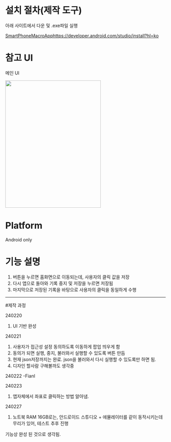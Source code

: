 # 설치 절차(제작 도구)

아래 사이트에서 다운 및 .exe파일 실행

[SmartPhoneMacroApp](https://developer.android.com/studio/install?hl=ko)https://developer.android.com/studio/install?hl=ko

# 참고 UI
메인 UI

<img src="https://github.com/EazyNick/SmartPhoneMacroApp/assets/123717093/abdcdc1c-5394-4ae8-a0ca-a31d82d5dab0" width="300" height="400">





# Platform
Android only




# 기능 설명
1. 버튼을 누르면 홈화면으로 이동되는데, 사용자의 클릭 값을 저장
2. 다시 앱으로 돌아와 기록 중지 및 저장을 누르면 저장됨
3. 마지막으로 저장된 기록을 바탕으로 사용자의 클릭을 동일하게 수행
----------------------------------------------------------------------------------------------------------------------------------------------------------------------------

#제작 과정

240220

1. UI 기반 완성



240221
1. 사용자가 접근성 설정 동의하도록 이동하게 팝업 띄우게 함
2. 동의가 되면 실행, 중지, 불러와서 실행할 수 있도록 버튼 만듬
3. 현재 json저장까지는 완료. json을 불러와서 다시 실행할 수 있도록만 하면 됨.
4. 디자인 할사람 구해볼까도 생각중



240222
-Fianl


240223
1. 앱자체에서 좌표로 클릭하는 방법 알아냄.


240227
1. 노트북 RAM 16GB로는, 안드로이드 스튜디오 + 에뮬레이터를 같이 동작시키는데 무리가 있어, 테스트 추후 진행

기능상 완성 된 것으로 생각됨.


